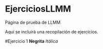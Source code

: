 # EjerciciosLLMM
Página de prueba de LLMM

Aquí se incluirá una recopilación de ejercicios.

#Ejercicio 1
**Negrita**
*Itálica*
